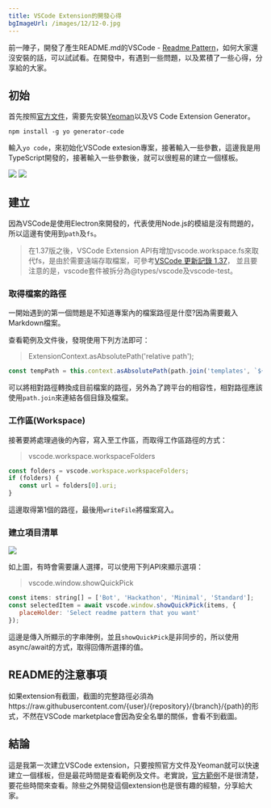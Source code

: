 ```yaml
---
title: VSCode Extension的開發心得
bgImageUrl: /images/12/12-0.jpg
---
```


 前一陣子，開發了產生README.md的VSCode - [Readme Pattern](https://marketplace.visualstudio.com/items?itemName=thomascsd.vscode-readme-pattern)，如何大家還沒安裝的話，可以試試看。在開發中，有遇到一些問題，以及累積了一些心得，分享給的大家。

## 初始

首先按照[官方文件](https://code.visualstudio.com/api/get-started/your-first-extension)，需要先安裝[Yeoman](https://yeoman.io/)以及VS Code Extension Generator。

```
npm install -g yo generator-code
```

輸入``yo code``，來初始化VSCode extesion專案，接著輸入一些參數，這邊我是用TypeScript開發的，接著輸入一些參數後，就可以很輕易的建立一個樣板。

<img class="img-responsive" src="/images/12/12-1.png">


<img class="img-responsive" src="/images/12/12-2.png">

## 建立

因為VSCode是使用Electron來開發的，代表使用Node.js的模組是沒有問題的，所以這邊有使用到``path``及``fs``。

> 在1.37版之後，VSCode Extension API有增加vscode.workspace.fs來取代fs，是由於需要遠端存取檔案，可參考[VSCode 更新記錄 1.37](https://code.visualstudio.com/updates/v1_37#_extension-authoring)， 並且要注意的是，vscode套件被拆分為@types/vscode及vscode-test。

### 取得檔案的路徑

一開始遇到的第一個問題是不知道專案內的檔案路徑是什麼?因為需要戴入Markdown檔案。

查看範例及文件後，發現使用下列方法即可：

>  ExtensionContext.asAbsolutePath('relative path');

```javascript
const tempPath = this.context.asAbsolutePath(path.join('templates', `${selectedItem}.md`));
```

可以將相對路徑轉換成目前檔案的路徑，另外為了跨平台的相容性，相對路徑應該使用``path.join``來連結各個目錄及檔案。

### 工作區(Workspace)

接著要將處理過後的內容，寫入至工作區，而取得工作區路徑的方式：

> vscode.workspace.workspaceFolders

```javascript
const folders = vscode.workspace.workspaceFolders;
if (folders) {
   const url = folders[0].uri;
}
```

這邊取得第1個的路徑，最後用``writeFile``將檔案寫入。

### 建立項目清單

<img class="img-responsive" src="/images/12/12-3.png">

如上圖，有時會需要讓人選擇，可以使用下列API來顯示選項：

> vscode.window.showQuickPick

```javascript
const items: string[] = ['Bot', 'Hackathon', 'Minimal', 'Standard'];
const selectedItem = await vscode.window.showQuickPick(items, {
   placeHolder: 'Select readme pattern that you want'
});
```

這邊是傳入所顯示的字串陣例，並且``showQuickPick``是非同步的，所以使用async/await的方式，取得回傳所選擇的值。

## README的注意事項

如果extension有截圖，截圖的完整路徑必須為https://raw.githubusercontent.com/{user}/{repository}/{branch}/{path}的形式，不然在VSCode marketplace會因為安全名單的關係，會看不到截圖。

## 結論

這是我第一次建立VSCode extension，只要按照官方文件及Yeoman就可以快速建立一個樣板，但是最花時間是查看範例及文件。老實說，[官方範例](https://github.com/microsoft/vscode-extension-samples)不是很清楚，要花些時間來查看。除些之外開發這個extension也是很有趣的經驗，分享給大家。



